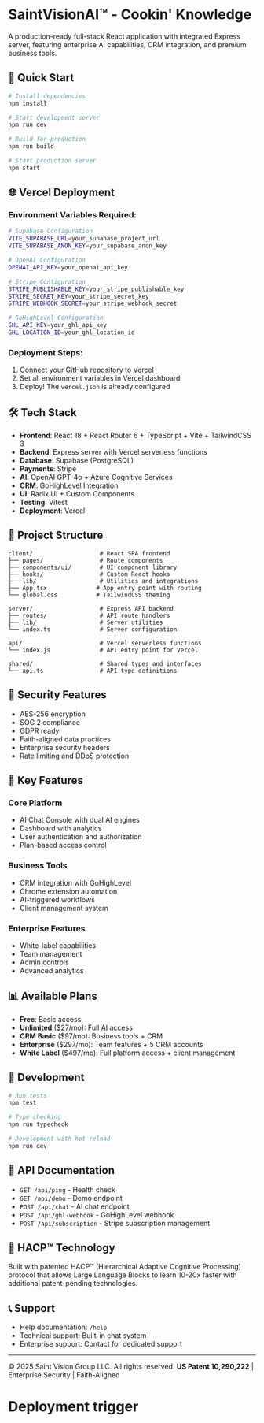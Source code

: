 # SaintVisionAI™ - Cookin' Knowledge

A production-ready full-stack React application with integrated Express server, featuring enterprise AI capabilities, CRM integration, and premium business tools.

## 🚀 Quick Start

```bash
# Install dependencies
npm install

# Start development server
npm run dev

# Build for production
npm run build

# Start production server
npm start
```

## 🌐 Vercel Deployment

### Environment Variables Required:

```bash
# Supabase Configuration
VITE_SUPABASE_URL=your_supabase_project_url
VITE_SUPABASE_ANON_KEY=your_supabase_anon_key

# OpenAI Configuration
OPENAI_API_KEY=your_openai_api_key

# Stripe Configuration
STRIPE_PUBLISHABLE_KEY=your_stripe_publishable_key
STRIPE_SECRET_KEY=your_stripe_secret_key
STRIPE_WEBHOOK_SECRET=your_stripe_webhook_secret

# GoHighLevel Configuration
GHL_API_KEY=your_ghl_api_key
GHL_LOCATION_ID=your_ghl_location_id
```

### Deployment Steps:

1. Connect your GitHub repository to Vercel
2. Set all environment variables in Vercel dashboard
3. Deploy! The `vercel.json` is already configured

## 🛠 Tech Stack

- **Frontend**: React 18 + React Router 6 + TypeScript + Vite + TailwindCSS 3
- **Backend**: Express server with Vercel serverless functions
- **Database**: Supabase (PostgreSQL)
- **Payments**: Stripe
- **AI**: OpenAI GPT-4o + Azure Cognitive Services
- **CRM**: GoHighLevel Integration
- **UI**: Radix UI + Custom Components
- **Testing**: Vitest
- **Deployment**: Vercel

## 📁 Project Structure

```
client/                   # React SPA frontend
├── pages/                # Route components
├── components/ui/        # UI component library
├── hooks/                # Custom React hooks
├── lib/                  # Utilities and integrations
├── App.tsx              # App entry point with routing
└── global.css           # TailwindCSS theming

server/                   # Express API backend
├── routes/               # API route handlers
├── lib/                  # Server utilities
└── index.ts              # Server configuration

api/                      # Vercel serverless functions
└── index.js              # API entry point for Vercel

shared/                   # Shared types and interfaces
└── api.ts                # API type definitions
```

## 🔐 Security Features

- AES-256 encryption
- SOC 2 compliance
- GDPR ready
- Faith-aligned data practices
- Enterprise security headers
- Rate limiting and DDoS protection

## 🎯 Key Features

### Core Platform

- AI Chat Console with dual AI engines
- Dashboard with analytics
- User authentication and authorization
- Plan-based access control

### Business Tools

- CRM integration with GoHighLevel
- Chrome extension automation
- AI-triggered workflows
- Client management system

### Enterprise Features

- White-label capabilities
- Team management
- Admin controls
- Advanced analytics

## 📊 Available Plans

- **Free**: Basic access
- **Unlimited** (\$27/mo): Full AI access
- **CRM Basic** (\$97/mo): Business tools + CRM
- **Enterprise** (\$297/mo): Team features + 5 CRM accounts
- **White Label** (\$497/mo): Full platform access + client management

## 🧪 Development

```bash
# Run tests
npm test

# Type checking
npm run typecheck

# Development with hot reload
npm run dev
```

## 📝 API Documentation

- `GET /api/ping` - Health check
- `GET /api/demo` - Demo endpoint
- `POST /api/chat` - AI chat endpoint
- `POST /api/ghl-webhook` - GoHighLevel webhook
- `POST /api/subscription` - Stripe subscription management

## 🌟 HACP™ Technology

Built with patented HACP™ (Hierarchical Adaptive Cognitive Processing) protocol that allows Large Language Blocks to learn 10-20x faster with additional patent-pending technologies.

## 📞 Support

- Help documentation: `/help`
- Technical support: Built-in chat system
- Enterprise support: Contact for dedicated support

---

© 2025 Saint Vision Group LLC. All rights reserved.
**US Patent 10,290,222** | Enterprise Security | Faith-Aligned
# Deployment trigger
